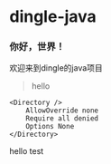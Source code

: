# dingle-java
### 你好，世界！
欢迎来到dingle的java项目

>hello 

    <Directory />
        AllowOverride none
        Require all denied
        Options None
    </Directory>
    
    
   hello
   test
